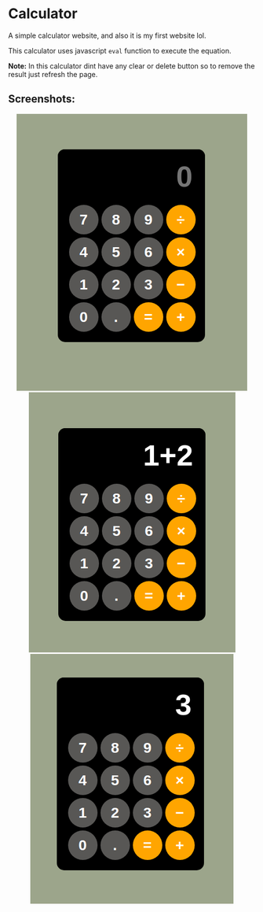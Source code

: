 # Calculator

A simple calculator website, and also it is my first website lol.

This calculator uses javascript `eval` function to execute the equation.

**Note:** In this calculator dint have any clear or delete button so to remove
the result just refresh the page.

## Screenshots:

<p align='center'>
<img src="assets/screenshot1.png" alt="Screenshot 1">
<img src="assets/screenshot2.png" alt="Screenshot 2">
<img src="assets/screenshot3.png" alt="Screenshot 3">
